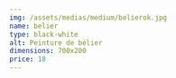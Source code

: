 ```yaml
---
img: /assets/medias/medium/belierok.jpg
name: belier
type: black-white
alt: Peinture de bélier
dimensions: 700x200
price: 18
---
```

